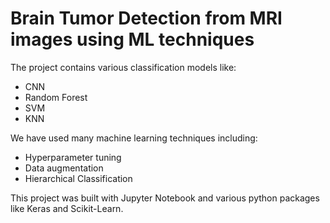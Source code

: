 # Brain Tumor Detection from MRI images using ML techniques
The project contains various classification models like: </br> 
* CNN </br> 
* Random Forest </br> 
* SVM </br> 
* KNN </br> 

We have used many machine learning techniques including: </br> 
* Hyperparameter tuning </br> 
* Data augmentation </br> 
* Hierarchical Classification </br> 

This project was built with Jupyter Notebook and various python packages like Keras and Scikit-Learn.
